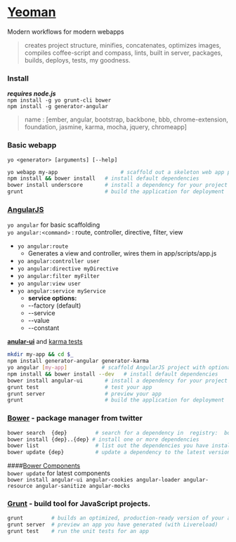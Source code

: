 [Yeoman](http://yeoman.io/commandline.html)
===========================
Modern workflows for modern webapps
>creates project structure, minifies, concatenates, optimizes images, compiles coffee-script and compass, lints, built in server, packages, builds, deploys, tests, my goodness.

### Install
___requires node.js___   
`npm install -g yo grunt-cli bower`   
`npm install -g generator-angular`   
> name : [ember, angular, bootstrap, backbone, bbb, chrome-extension, foundation, jasmine, karma, mocha, jquery, chromeapp]

### Basic webapp 
`yo <generator> [arguments] [--help]`   

```sh
yo webapp my-app                    # scaffold out a skeleton web app project
npm install && bower install   # install default dependencies
bower install underscore       # install a dependency for your project from Bower
grunt                          # build the application for deployment
```
### [AngularJS](http://angularjs.org/)
`yo angular` for basic scaffolding   
`yo angular:<command>` : route, controller, directive, filter, view   

- `yo angular:route` 
    - Generates a view and controller, wires them in app/scripts/app.js
- `yo angular:controller user`
- `yo angular:directive myDirective`
- `yo angular:filter myFilter`
- `yo angular:view user`
- `yo angular:service myService`
    - __service options:__  
    - --factory (default) 
    - --service
    - --value
    - --constant

__[anular-ui](http://angular-ui.github.com/)__ and [karma tests](http://karma-runner.github.com/0.8/index.html)
```sh
mkdir my-app && cd $_
npm install generator-angular generator-karma 
yo angular [my-app]           # scaffold AngularJS project with optional name [appname]
npm install && bower install --dev   # install default dependencies
bower install angular-ui       # install a dependency for your project from Bower
grunt test                     # test your app
grunt server                   # preview your app
grunt                          # build the application for deployment
```

### [Bower](http://twitter.github.com/bower/) - package manager from twitter
```sh
bower search  {dep}         # search for a dependency in  registry:  bower search jquery-bbq
bower install {dep}..{dep} # install one or more dependencies
bower list                  # list out the dependencies you have installed for a project
bower update {dep}          # update a dependency to the latest version available
```
####[Bower Components](http://sindresorhus.com/bower-components/)  
`bower update`  for latest components    
`bower install angular-ui angular-cookies angular-loader angular-resource angular-sanitize angular-mocks`      

### [Grunt](http://gruntjs.com/) -  build tool for JavaScript projects.
```sh
grunt         # builds an optimized, production-ready version of your app
grunt server  # preview an app you have generated (with Livereload)
grunt test    # run the unit tests for an app
```

